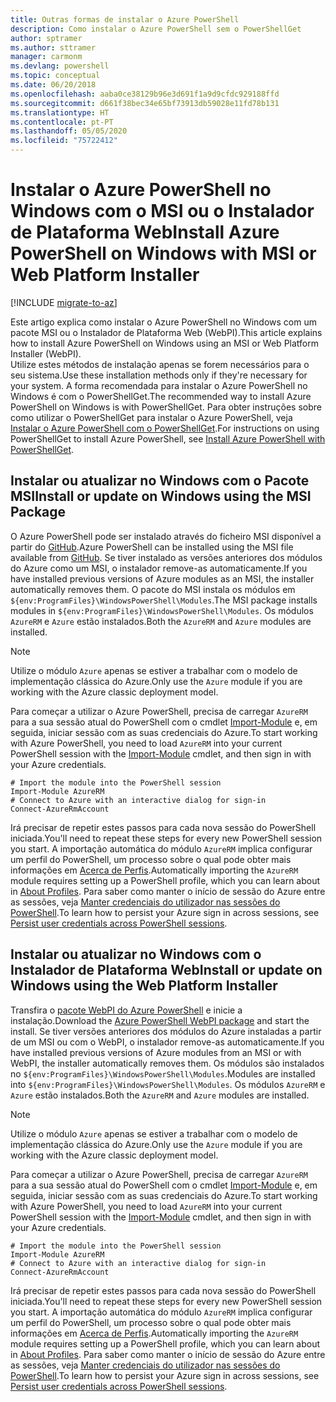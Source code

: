 ```yaml
---
title: Outras formas de instalar o Azure PowerShell
description: Como instalar o Azure PowerShell sem o PowerShellGet
author: sptramer
ms.author: sttramer
manager: carmonm
ms.devlang: powershell
ms.topic: conceptual
ms.date: 06/20/2018
ms.openlocfilehash: aaba0ce38129b96e3d691f1a9d9cfdc929188ffd
ms.sourcegitcommit: d661f38bec34e65bf73913db59028e11fd78b131
ms.translationtype: HT
ms.contentlocale: pt-PT
ms.lasthandoff: 05/05/2020
ms.locfileid: "75722412"
---
```

# <a name="install-azure-powershell-on-windows-with-msi-or-web-platform-installer"></a><span data-ttu-id="66365-103">Instalar o Azure PowerShell no Windows com o MSI ou o Instalador de Plataforma Web</span><span class="sxs-lookup"><span data-stu-id="66365-103">Install Azure PowerShell on Windows with MSI or Web Platform Installer</span></span>

[!INCLUDE [migrate-to-az](../includes/migrate-to-az.md)]

<span data-ttu-id="66365-104">Este artigo explica como instalar o Azure PowerShell no Windows com um pacote MSI ou o Instalador de Plataforma Web (WebPI).</span><span class="sxs-lookup"><span data-stu-id="66365-104">This article explains how to install Azure PowerShell on Windows using an MSI or Web Platform Installer (WebPI).</span></span>  
<span data-ttu-id="66365-105">Utilize estes métodos de instalação apenas se forem necessários para o seu sistema.</span><span class="sxs-lookup"><span data-stu-id="66365-105">Use these installation methods only if they're necessary for your system.</span></span> <span data-ttu-id="66365-106">A forma recomendada para instalar o Azure PowerShell no Windows é com o PowerShellGet.</span><span class="sxs-lookup"><span data-stu-id="66365-106">The recommended way to install Azure PowerShell on Windows is with PowerShellGet.</span></span> <span data-ttu-id="66365-107">Para obter instruções sobre como utilizar o PowerShellGet para instalar o Azure PowerShell, veja [Instalar o Azure PowerShell com o PowerShellGet](install-azurerm-ps.md).</span><span class="sxs-lookup"><span data-stu-id="66365-107">For instructions on using PowerShellGet to install Azure PowerShell, see [Install Azure PowerShell with PowerShellGet](install-azurerm-ps.md).</span></span>

## <a name="install-or-update-on-windows-using-the-msi-package"></a><span data-ttu-id="66365-108">Instalar ou atualizar no Windows com o Pacote MSI</span><span class="sxs-lookup"><span data-stu-id="66365-108">Install or update on Windows using the MSI Package</span></span>

<span data-ttu-id="66365-109">O Azure PowerShell pode ser instalado através do ficheiro MSI disponível a partir do [GitHub](https://github.com/Azure/azure-powershell/releases/tag/v5.7.0-April2018).</span><span class="sxs-lookup"><span data-stu-id="66365-109">Azure PowerShell can be installed using the MSI file available from [GitHub](https://github.com/Azure/azure-powershell/releases/tag/v5.7.0-April2018).</span></span> <span data-ttu-id="66365-110">Se tiver instalado as versões anteriores dos módulos do Azure como um MSI, o instalador remove-as automaticamente.</span><span class="sxs-lookup"><span data-stu-id="66365-110">If you have installed previous versions of Azure modules as an MSI, the installer automatically removes them.</span></span> <span data-ttu-id="66365-111">O pacote do MSI instala os módulos em `${env:ProgramFiles}\WindowsPowerShell\Modules`.</span><span class="sxs-lookup"><span data-stu-id="66365-111">The MSI package installs modules in `${env:ProgramFiles}\WindowsPowerShell\Modules`.</span></span> <span data-ttu-id="66365-112">Os módulos `AzureRM` e `Azure` estão instalados.</span><span class="sxs-lookup"><span data-stu-id="66365-112">Both the `AzureRM` and `Azure` modules are installed.</span></span>

> [!NOTE]
> <span data-ttu-id="66365-113">Utilize o módulo `Azure` apenas se estiver a trabalhar com o modelo de implementação clássica do Azure.</span><span class="sxs-lookup"><span data-stu-id="66365-113">Only use the `Azure` module if you are working with the Azure classic deployment model.</span></span>

<span data-ttu-id="66365-114">Para começar a utilizar o Azure PowerShell, precisa de carregar `AzureRM` para a sua sessão atual do PowerShell com o cmdlet [Import-Module](/powershell/module/Microsoft.PowerShell.Core/Import-Module) e, em seguida, iniciar sessão com as suas credenciais do Azure.</span><span class="sxs-lookup"><span data-stu-id="66365-114">To start working with Azure PowerShell, you need to load `AzureRM` into your current PowerShell session with the [Import-Module](/powershell/module/Microsoft.PowerShell.Core/Import-Module) cmdlet, and then sign in with your Azure credentials.</span></span>

```powershell-interactive
# Import the module into the PowerShell session
Import-Module AzureRM
# Connect to Azure with an interactive dialog for sign-in
Connect-AzureRmAccount
```

<span data-ttu-id="66365-115">Irá precisar de repetir estes passos para cada nova sessão do PowerShell iniciada.</span><span class="sxs-lookup"><span data-stu-id="66365-115">You'll need to repeat these steps for every new PowerShell session you start.</span></span> <span data-ttu-id="66365-116">A importação automática do módulo `AzureRM` implica configurar um perfil do PowerShell, um processo sobre o qual pode obter mais informações em [Acerca de Perfis](/powershell/module/microsoft.powershell.core/about/about_profiles).</span><span class="sxs-lookup"><span data-stu-id="66365-116">Automatically importing the `AzureRM` module requires setting up a PowerShell profile, which you can learn about in [About Profiles](/powershell/module/microsoft.powershell.core/about/about_profiles).</span></span>
<span data-ttu-id="66365-117">Para saber como manter o início de sessão do Azure entre as sessões, veja [Manter credenciais do utilizador nas sessões do PowerShell](context-persistence.md).</span><span class="sxs-lookup"><span data-stu-id="66365-117">To learn how to persist your Azure sign in across sessions, see [Persist user credentials across PowerShell sessions](context-persistence.md).</span></span>

## <a name="install-or-update-on-windows-using-the-web-platform-installer"></a><span data-ttu-id="66365-118">Instalar ou atualizar no Windows com o Instalador de Plataforma Web</span><span class="sxs-lookup"><span data-stu-id="66365-118">Install or update on Windows using the Web Platform Installer</span></span>

<span data-ttu-id="66365-119">Transfira o [pacote WebPI do Azure PowerShell](https://aka.ms/webpi-azps) e inicie a instalação.</span><span class="sxs-lookup"><span data-stu-id="66365-119">Download the [Azure PowerShell WebPI package](https://aka.ms/webpi-azps) and start the install.</span></span> <span data-ttu-id="66365-120">Se tiver versões anteriores dos módulos do Azure instaladas a partir de um MSI ou com o WebPI, o instalador remove-as automaticamente.</span><span class="sxs-lookup"><span data-stu-id="66365-120">If you have installed previous versions of Azure modules from an MSI or with WebPI, the installer automatically removes them.</span></span> <span data-ttu-id="66365-121">Os módulos são instalados no `${env:ProgramFiles}\WindowsPowerShell\Modules`.</span><span class="sxs-lookup"><span data-stu-id="66365-121">Modules are installed into `${env:ProgramFiles}\WindowsPowerShell\Modules`.</span></span> <span data-ttu-id="66365-122">Os módulos `AzureRM` e `Azure` estão instalados.</span><span class="sxs-lookup"><span data-stu-id="66365-122">Both the `AzureRM` and `Azure` modules are installed.</span></span>

> [!NOTE]
> <span data-ttu-id="66365-123">Utilize o módulo `Azure` apenas se estiver a trabalhar com o modelo de implementação clássica do Azure.</span><span class="sxs-lookup"><span data-stu-id="66365-123">Only use the `Azure` module if you are working with the Azure classic deployment model.</span></span>

<span data-ttu-id="66365-124">Para começar a utilizar o Azure PowerShell, precisa de carregar `AzureRM` para a sua sessão atual do PowerShell com o cmdlet [Import-Module](/powershell/module/Microsoft.PowerShell.Core/Import-Module) e, em seguida, iniciar sessão com as suas credenciais do Azure.</span><span class="sxs-lookup"><span data-stu-id="66365-124">To start working with Azure PowerShell, you need to load `AzureRM` into your current PowerShell session with the [Import-Module](/powershell/module/Microsoft.PowerShell.Core/Import-Module) cmdlet, and then sign in with your Azure credentials.</span></span>

```powershell-interactive
# Import the module into the PowerShell session
Import-Module AzureRM
# Connect to Azure with an interactive dialog for sign-in
Connect-AzureRmAccount
```

<span data-ttu-id="66365-125">Irá precisar de repetir estes passos para cada nova sessão do PowerShell iniciada.</span><span class="sxs-lookup"><span data-stu-id="66365-125">You'll need to repeat these steps for every new PowerShell session you start.</span></span> <span data-ttu-id="66365-126">A importação automática do módulo `AzureRM` implica configurar um perfil do PowerShell, um processo sobre o qual pode obter mais informações em [Acerca de Perfis](/powershell/module/microsoft.powershell.core/about/about_profiles).</span><span class="sxs-lookup"><span data-stu-id="66365-126">Automatically importing the `AzureRM` module requires setting up a PowerShell profile, which you can learn about in [About Profiles](/powershell/module/microsoft.powershell.core/about/about_profiles).</span></span>
<span data-ttu-id="66365-127">Para saber como manter o início de sessão do Azure entre as sessões, veja [Manter credenciais do utilizador nas sessões do PowerShell](context-persistence.md).</span><span class="sxs-lookup"><span data-stu-id="66365-127">To learn how to persist your Azure sign in across sessions, see [Persist user credentials across PowerShell sessions](context-persistence.md).</span></span>